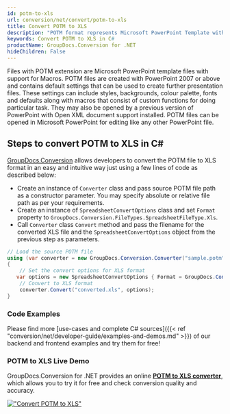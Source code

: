 ```yaml
---
id: potm-to-xls
url: conversion/net/convert/potm-to-xls
title: Convert POTM to XLS
description: "POTM format represents Microsoft PowerPoint Template with .potm extension. Learn how to convert POTM to XLS file programmatically in C# language using GroupDocs.Conversion for .NET library."
keywords: Convert POTM to XLS in C#
productName: GroupDocs.Conversion for .NET
hideChildren: False
---
```


Files with POTM extension are Microsoft PowerPoint template files with support for Macros. POTM files are created with PowerPoint 2007 or above and contains default settings that can be used to create further presentation files. These settings can include styles, backgrounds, colour palette, fonts and defaults along with macros that consist of custom functions for doing particular task. They may also be opened by a previous version of PowerPoint with Open XML document support installed. POTM files can be opened in Microsoft PowerPoint for editing like any other PowerPoint file.

## Steps to convert POTM to XLS in C#

[GroupDocs.Conversion](https://products.groupdocs.com/conversion/net) allows developers to convert the POTM file to XLS format in an easy and intuitive way just using a few lines of code as described below:

* Create an instance of `Converter` class and pass source POTM file path as a constructor parameter. You may specify absolute or relative file path as per your requirements. 
* Create an instance of `SpreadsheetConvertOptions` class and set `Format` property to `GroupDocs.Conversion.FileTypes.SpreadsheetFileType.Xls`.
* Call `Converter` class `Convert` method and pass the filename for the converted XLS file and the `SpreadsheetConvertOptions` object from the previous step as parameters.

```csharp
// Load the source POTM file
using (var converter = new GroupDocs.Conversion.Converter("sample.potm"))
{
    // Set the convert options for XLS format
   var options = new SpreadsheetConvertOptions { Format = GroupDocs.Conversion.FileTypes.SpreadsheetFileType.Xls };
    // Convert to XLS format
    converter.Convert("converted.xls", options);
}
```

### Code Examples

Please find more [use-cases and complete C# sources]({{< ref "conversion/net/developer-guide/examples-and-demos.md" >}}) of our backend and frontend examples and try them for free!

### POTM to XLS Live Demo

GroupDocs.Conversion for .NET provides an online [**POTM to XLS converter**](https://products.groupdocs.app/conversion/potm-to-xls), which allows you to try it for free and check conversion quality and accuracy.

[!["Convert POTM to XLS"](conversion/net/images/convert-to-xls/convert-potm-to-xls.png)](https://products.groupdocs.app/conversion/potm-to-xls)